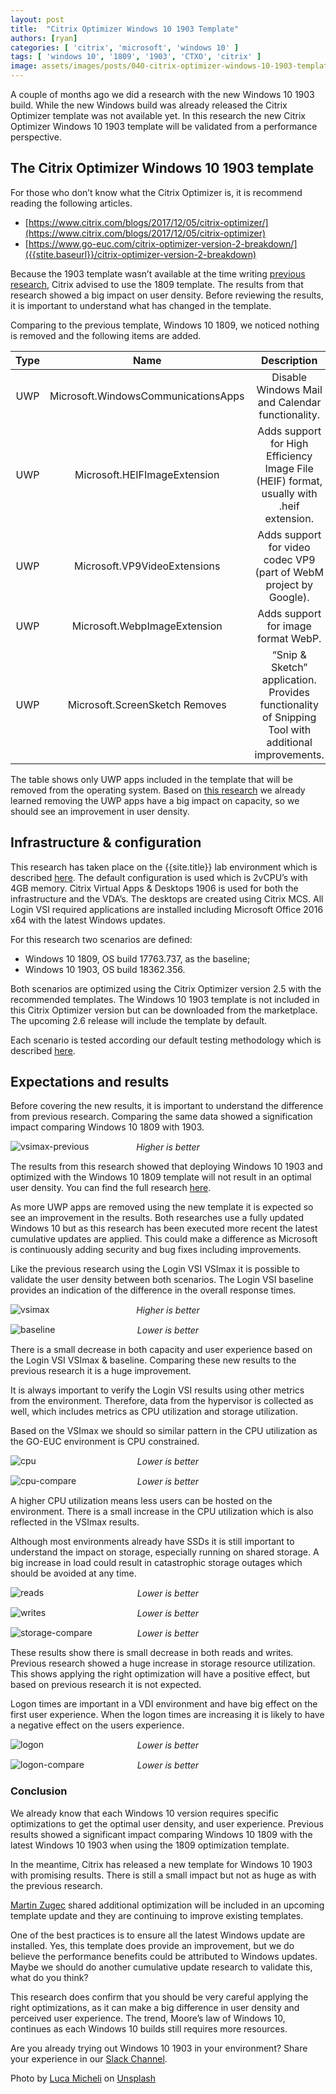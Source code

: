 ```yaml
---
layout: post
title:  "Citrix Optimizer Windows 10 1903 Template"
authors: [ryan]
categories: [ 'citrix', 'microsoft', 'windows 10' ]
tags: [ 'windows 10', '1809', '1903', 'CTXO', 'citrix' ]
image: assets/images/posts/040-citrix-optimizer-windows-10-1903-template/040-win1903-feature-image.png
---
```

A couple of months ago we did a research with the new Windows 10 1903 build. While the new Windows build was already released the Citrix Optimizer template was not available yet. In this research the new Citrix Optimizer Windows 10 1903 template will be validated from a performance perspective.

## The Citrix Optimizer Windows 10 1903 template
For those who don’t know what the Citrix Optimizer is, it is recommend reading the following articles.

  * [https://www.citrix.com/blogs/2017/12/05/citrix-optimizer/](https://www.citrix.com/blogs/2017/12/05/citrix-optimizer)
  * [https://www.go-euc.com/citrix-optimizer-version-2-breakdown/]({{stite.baseurl}}/citrix-optimizer-version-2-breakdown)

Because the 1903 template wasn’t available at the time writing [previous research]({{stite.baseurl}}/moores-law-of-windows-10-1903), Citrix advised to use the 1809 template. The results from that research showed a big impact on user density. Before reviewing the results, it is important to understand what has changed in the template.

Comparing to the previous template, Windows 10 1809,  we noticed nothing is removed and the following items are added.


| Type | Name                   	         | Description                                                                                           |
| :--: | :---------------------------------: | :----------------------------------------------------------------------------------------------------:|
| UWP  | Microsoft.WindowsCommunicationsApps | Disable Windows Mail and Calendar functionality.                                                      |
| UWP  | Microsoft.HEIFImageExtension	     | Adds support for High Efficiency Image File (HEIF) format, usually with .heif extension.              |
| UWP  | Microsoft.VP9VideoExtensions	     | Adds support for video codec VP9 (part of WebM project by Google).                                    |
| UWP  | Microsoft.WebpImageExtension	     | Adds support for image format WebP.                                                                   |
| UWP  | Microsoft.ScreenSketch	Removes      | “Snip & Sketch” application. Provides functionality of Snipping Tool with additional improvements.    |

The table shows only UWP apps included in the template that will be removed from the operating system. Based on [this research]({{stite.baseurl}}/citrix-optimizer-version-2-breakdown) we already learned removing the UWP apps have a big impact on capacity, so we should see an improvement in user density.

## Infrastructure & configuration
This research has taken place on the {{site.title}} lab environment which is described [here]({{stite.baseurl}}/architecture-and-hardware-setup-overview-2018). The default configuration is used which is 2vCPU’s with 4GB memory. Citrix Virtual Apps & Desktops 1906 is used for both the infrastructure and the VDA’s. The desktops are created using Citrix MCS. All Login VSI required applications are installed including Microsoft Office 2016 x64 with the latest Windows updates.

For this research two scenarios are defined:

  * Windows 10 1809, OS build 17763.737, as the baseline;
  * Windows 10 1903, OS build 18362.356.

Both scenarios are optimized using the Citrix Optimizer version 2.5 with the recommended templates. The Windows 10 1903 template is not included in this Citrix Optimizer version but can be downloaded from the marketplace. The upcoming 2.6 release will include the template by default.

Each scenario is tested according our default testing methodology which is described [here]({{stite.baseurl}}/insight-in-the-testing-methodology).

## Expectations and results
Before covering the new results, it is important to understand the difference from previous research. Comparing the same data showed a signification impact comparing Windows 10 1809 with 1903.

![vsimax-previous]({{site.baseurl}}/assets/images/posts/040-citrix-optimizer-windows-10-1903-template/040-win1903-prev-vsimax.png)
<p align="center" style="margin-top: -30px;" >
  <i>Higher is better</i>
</p>

The results from this research showed that deploying Windows 10 1903 and optimized with the Windows 10 1809 template will not result in an optimal user density. You can find the full research [here]({{site.baseurl}}/moores-law-of-windows-10-1903).

As more UWP apps are removed using the new template it is expected so see an improvement in the results. Both researches use a fully updated Windows 10 but as this research has been executed more recent the latest cumulative updates are applied. This could make a difference as Microsoft is continuously adding security and bug fixes including improvements.

Like the previous research using the Login VSI VSImax it is possible to validate the user density between both scenarios. The Login VSI baseline provides an indication of the difference in the overall response times.

![vsimax]({{site.baseurl}}/assets/images/posts/040-citrix-optimizer-windows-10-1903-template/040-win1903-vsimax.png)
<p align="center" style="margin-top: -30px;" >
  <i>Higher is better</i>
</p>

![baseline]({{site.baseurl}}/assets/images/posts/040-citrix-optimizer-windows-10-1903-template/040-win1903-baseline.png)
<p align="center" style="margin-top: -30px;" >
  <i>Lower is better</i>
</p>

There is a small decrease in both capacity and user experience based on the Login VSI VSImax & baseline. Comparing these new results to the previous research it is a huge improvement.

It is always important to verify the Login VSI results using other metrics from the environment. Therefore, data from the hypervisor is collected as well, which includes metrics as CPU utilization and storage utilization.

Based on the VSImax we should so similar pattern in the CPU utilization as the GO-EUC environment is CPU constrained.

![cpu]({{site.baseurl}}/assets/images/posts/040-citrix-optimizer-windows-10-1903-template/040-win1903-host-cpu.png)
<p align="center" style="margin-top: -30px;" >
  <i>Lower is better</i>
</p>

![cpu-compare]({{site.baseurl}}/assets/images/posts/040-citrix-optimizer-windows-10-1903-template/040-win1903-host-cpu-compare.png)
<p align="center" style="margin-top: -30px;" >
  <i>Lower is better</i>
</p>

A higher CPU utilization means less users can be hosted on the environment. There is a small increase in the CPU utilization which is also reflected in the VSImax results.

Although most environments already have SSDs it is still important to understand the impact on storage, especially running on shared storage. A big increase in load could result in catastrophic storage outages which should be avoided at any time.

![reads]({{site.baseurl}}/assets/images/posts/040-citrix-optimizer-windows-10-1903-template/040-win1903-host-reads.png)
<p align="center" style="margin-top: -30px;" >
  <i>Lower is better</i>
</p>

![writes]({{site.baseurl}}/assets/images/posts/040-citrix-optimizer-windows-10-1903-template/040-win1903-host-writes.png)
<p align="center" style="margin-top: -30px;" >
  <i>Lower is better</i>
</p>

![storage-compare]({{site.baseurl}}/assets/images/posts/040-citrix-optimizer-windows-10-1903-template/040-win1903-host-storage-compare.png)
<p align="center" style="margin-top: -30px;" >
  <i>Lower is better</i>
</p>

These results show there is small decrease in both reads and writes. Previous research showed a huge increase in storage resource utilization. This shows applying the right optimization will have a positive effect, but based on previous research it is not expected.

Logon times are important in a VDI environment and have big effect on the first user experience. When the logon times are increasing it is likely to have a negative effect on the users experience.

![logon]({{site.baseurl}}/assets/images/posts/040-citrix-optimizer-windows-10-1903-template/040-win1903-logon.png)
<p align="center" style="margin-top: -30px;" >
  <i>Lower is better</i>
</p>

![logon-compare]({{site.baseurl}}/assets/images/posts/040-citrix-optimizer-windows-10-1903-template/040-win1903-logon-compare.png)
<p align="center" style="margin-top: -30px;" >
  <i>Lower is better</i>
</p>

### Conclusion
We already know that each Windows 10 version requires specific optimizations to get the optimal user density, and user experience. Previous results showed a significant impact comparing Windows 10 1809 with the latest Windows 10 1903 when using the 1809 optimization template.

In the meantime, Citrix has released a new template for Windows 10 1903 with promising results. There is still a small impact but not as huge as with the previous research.

[Martin Zugec](https://twitter.com/MartinZugec) shared additional optimization will be included in an upcoming template update and they are continuing to improve existing templates.

One of the best practices is to ensure all the latest Windows update are installed. Yes, this template does provide an improvement, but we do believe the performance benefits could be attributed to Windows updates. Maybe we should do another cumulative update research to validate this, what do you think?

This research does confirm that you should be very careful applying the right optimizations, as it can make a big difference in user density and perceived user experience. The trend, Moore’s law of Windows 10, continues as each Windows 10 builds still requires more resources.

Are you already trying out Windows 10 1903 in your environment? Share your experience in our [Slack Channel](https://{{site.title}}.slack.com).

Photo by [Luca Micheli](https://unsplash.com/@lucamicheli?utm_source=unsplash&utm_medium=referral&utm_content=creditCopyText) on [Unsplash](https://unsplash.com/s/photos/seattle?utm_source=unsplash&utm_medium=referral&utm_content=creditCopyText)